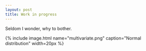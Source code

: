 ```yaml
---
layout: post
title: Work in progress
---
```


Seldom I wonder, why to bother.

{% include image.html name="multivariate.png" caption="Normal distribution" width=20px %}